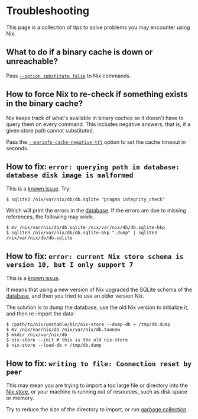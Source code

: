 # Troubleshooting

This page is a collection of tips to solve problems you may encounter using Nix.

## What to do if a binary cache is down or unreachable?

Pass [`--option substitute false`](https://nix.dev/manual/nix/2.18/command-ref/conf-file#conf-substitute) to Nix commands.

## How to force Nix to re-check if something exists in the binary cache?

Nix keeps track of what's available in binary caches so it doesn't have to query them on every command.
This includes negative answers, that is, if a given store path cannot substituted.

Pass the [`--narinfo-cache-negative-ttl`](https://nixos.org/manual/nix/stable/command-ref/conf-file.html#conf-narinfo-cache-negative-ttl) option to set the cache timeout in seconds.

## How to fix: `error: querying path in database: database disk image is malformed`

This is a [known issue](https://github.com/NixOS/nix/issues/1353).
Try:

```shell-session
$ sqlite3 /nix/var/nix/db/db.sqlite "pragma integrity_check"
```

Which will print the errors in the [database](https://nix.dev/manual/nix/2.18/glossary#gloss-nix-database).
If the errors are due to missing references, the following may work:

```shell-session
$ mv /nix/var/nix/db/db.sqlite /nix/var/nix/db/db.sqlite-bkp
$ sqlite3 /nix/var/nix/db/db.sqlite-bkp ".dump" | sqlite3 /nix/var/nix/db/db.sqlite
```

## How to fix: `error: current Nix store schema is version 10, but I only support 7`

This is a [known issue](https://github.com/NixOS/nix/issues/1251).

It means that using a new version of Nix upgraded the SQLite schema of the [database](https://nix.dev/manual/nix/2.18/glossary#gloss-nix-database), and then you tried to use an older version Nix.

The solution is to dump the database, use the old Nix version to initialize it, and then re-import the data:

```shell-session
$ /path/to/nix/unstable/bin/nix-store --dump-db > /tmp/db.dump
$ mv /nix/var/nix/db /nix/var/nix/db.toonew
$ mkdir /nix/var/nix/db
$ nix-store --init # this is the old nix-store
$ nix-store --load-db < /tmp/db.dump
```

## How to fix: `writing to file: Connection reset by peer`

This may mean you are trying to import a too large file or directory into the [Nix store](https://nix.dev/manual/nix/2.18/glossary#gloss-store), or your machine is running out of resources, such as disk space or memory.

Try to reduce the size of the directory to import, or run [garbage collection](https://nix.dev/manual/nix/2.18/command-ref/nix-collect-garbage).
